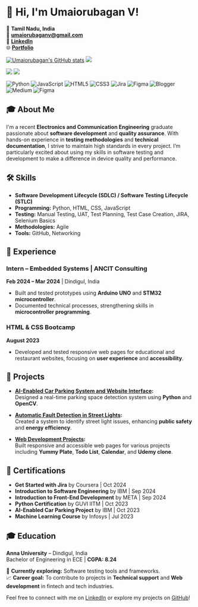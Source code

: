 
# 👋 Hi, I'm Umaiorubagan V!

📍 **Tamil Nadu, India**  
📧 **[umaiorubaganv@gmail.com](mailto:umaiorubaganv@gmail.com)**  
🔗 **[LinkedIn](https://linkedin.com/in/umaiorubagan-v/)**  
🌐 **[Portfolio](https://umaiorubagan08.github.io/My_Portfolio_Website/)**


[![Umaiorubagan's GitHub stats](https://github-readme-stats.vercel.app/api?username=Umaiorubagan08&show_icons=true&theme=tokyonight
)](https://github.com/Umaiorubagan08/github-readme-stats)  ![](http://github-profile-summary-cards.vercel.app/api/cards/profile-details?username=Umaiorubagan08&theme=radical) 

![](http://github-profile-summary-cards.vercel.app/api/cards/repos-per-language?username=Umaiorubagan08&theme=radical) ![](http://github-profile-summary-cards.vercel.app/api/cards/productive-time?username=Umaiorubagan08&theme=radical&utcOffset=8) 


![Python](https://img.shields.io/badge/python-3670A0?style=for-the-badge&logo=python&logoColor=ffdd54)
![JavaScript](https://img.shields.io/badge/javascript-%23323330.svg?style=for-the-badge&logo=javascript&logoColor=%23F7DF1E)
![HTML5](https://img.shields.io/badge/html5-%23E34F26.svg?style=for-the-badge&logo=html5&logoColor=white)
![CSS3](https://img.shields.io/badge/css3-%231572B6.svg?style=for-the-badge&logo=css3&logoColor=white)
![Jira](https://img.shields.io/badge/jira-%230A0FFF.svg?style=for-the-badge&logo=jira&logoColor=white)
![Figma](https://img.shields.io/badge/figma-%23F24E1E.svg?style=for-the-badge&logo=figma&logoColor=white)
![Blogger](https://img.shields.io/badge/Blogger-FF5722?style=for-the-badge&logo=blogger&logoColor=white)
![Medium](https://img.shields.io/badge/Medium-12100E?style=for-the-badge&logo=medium&logoColor=white)
![Figma](https://img.shields.io/badge/figma-%23F24E1E.svg?style=for-the-badge&logo=figma&logoColor=white)



## 🎓 About Me
I'm a recent **Electronics and Communication Engineering** graduate passionate about **software development** and **quality assurance**. With hands-on experience in **testing methodologies** and **technical documentation**, I strive to maintain high standards in every project. I’m particularly excited about using my skills in software testing and development to make a difference in device quality and performance.

## 🛠️ Skills
- **Software Development Lifecycle (SDLC) / Software Testing Lifecycle (STLC)**
- **Programming:** Python, HTML, CSS, JavaScript
- **Testing:** Manual Testing, UAT, Test Planning, Test Case Creation, JIRA, Selenium Basics
- **Methodologies:** Agile
- **Tools:** GitHub, Networking

## 💼 Experience
### Intern – Embedded Systems | ANCIT Consulting  
**Feb 2024 – Mar 2024** | Dindigul, India  
- Built and tested prototypes using **Arduino UNO** and **STM32 microcontroller**.
- Documented technical processes, strengthening skills in **microcontroller programming**.

### HTML & CSS Bootcamp  
**August 2023**  
- Developed and tested responsive web pages for educational and restaurant websites, focusing on **user experience** and **accessibility**.

## 🚀 Projects
- **[AI-Enabled Car Parking System and Website Interface](https://github.com/Umaiorubagan08/AI_Car_Parking_Project):**  
  Designed a real-time parking space detection system using **Python** and **OpenCV**.

- **[Automatic Fault Detection in Street Lights](https://github.com/Umaiorubagan08/Automatic-Fault-Detection-in-Street-Lights):**  
  Created a system to identify street light issues, enhancing **public safety** and **energy efficiency**.

- **[Web Development Projects](https://umaiorubagan08.github.io/Updated_Yummy-plate/):**  
  Built responsive and accessible web pages for various projects including **Yummy Plate**, **Todo List**, **Calendar**, and **Udemy clone**.

## 📜 Certifications
- **Get Started with Jira** by Coursera | Oct 2024
- **Introduction to Software Engineering** by IBM | Sep 2024
- **Introduction to Front-End Development** by META | Sep 2024
- **Python Certification** by GUVI IITM | Oct 2023
- **AI-Enabled Car Parking Project** by IBM | Oct 2023
- **Machine Learning Course** by Infosys | Jul 2023

## 🎓 Education
**Anna University** – Dindigul, India  
Bachelor of Engineering in ECE | **CGPA: 8.24**


🌱 **Currently exploring:** Software testing tools and frameworks.  
📈 **Career goal:** To contribute to projects in **Technical support** and **Web development** in fintech and tech industries.


Feel free to connect with me on [LinkedIn](https://linkedin.com/in/umaiorubagan-v/) or explore my projects on [GitHub](https://github.com/Umaiorubagan08)!
